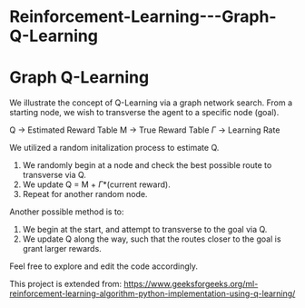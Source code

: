 # Reinforcement-Learning---Graph-Q-Learning

# Graph Q-Learning

We illustrate the concept of Q-Learning via a graph network search. From a starting node, we wish to transverse the agent to a specific node (goal).

Q -> Estimated Reward Table
M -> True Reward Table
$\Gamma$ -> Learning Rate

We utilized a random initalization process to estimate Q. 
1) We randomly begin at a node and check the best possible route to transverse via Q.
2) We update Q = M + $\Gamma$*(current reward).
3) Repeat for another random node.

Another possible method is to:
1) We begin at the start, and attempt to transverse to the goal via Q.
2) We update Q along the way, such that the routes closer to the goal is grant larger rewards.

Feel free to explore and edit the code accordingly.

This project is extended from: 
https://www.geeksforgeeks.org/ml-reinforcement-learning-algorithm-python-implementation-using-q-learning/

